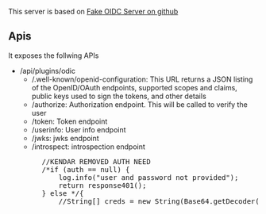 This server is based on [Fake OIDC Server on github](https://github.com/CESNET/fake-oidc-serve)

## Apis

It exposes the follwing APIs

* /api/plugins/odic
    * /.well-known/openid-configuration: This URL returns a JSON listing of the OpenID/OAuth endpoints, supported scopes and claims, public keys used to sign the tokens, and other details
    * /authorize: Authorization endpoint. This will be called to verify the user
    * /token: Token endpoint
    * /userinfo: User info endpoint
    * /jwks: jwks endpoint
    * /introspect: introspection endpoint

<pre>
        //KENDAR REMOVED AUTH NEED
        /*if (auth == null) {
            log.info("user and password not provided");
            return response401();
        } else */{
            //String[] creds = new String(Base64.getDecoder().decode(auth.split(" ")[1])).split(":", 2);
</pre>